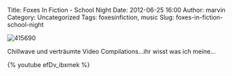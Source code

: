 Title: Foxes In Fiction - School Night
Date: 2012-06-25 16:00
Author: marvin
Category: Uncategorized
Tags: foxesinfiction, music
Slug: foxes-in-fiction-school-night

![415690]({static}/images/415690.jpg)

Chillwave und verträumte Video Compilations...ihr wisst was ich meine...

{% youtube efDv_ibxmek %}

